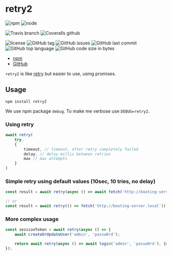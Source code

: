 # retry2



![npm](https://img.shields.io/npm/v/retry2.svg)
![node](https://img.shields.io/node/v/retry2.svg)

![Travis branch](https://img.shields.io/travis/wildoak/retry2/master.svg)
![Coveralls github](https://img.shields.io/coveralls/github/wildoak/retry2.svg)

![license](https://img.shields.io/github/license/wildoak/retry2.svg)
![GitHub tag](https://img.shields.io/github/tag/wildoak/retry2.svg)
![GitHub issues](https://img.shields.io/github/issues/wildoak/retry2.svg)
![GitHub last commit](https://img.shields.io/github/last-commit/wildoak/retry2.svg)
![GitHub top language](https://img.shields.io/github/languages/top/wildoak/retry2.svg)
![GitHub code size in bytes](https://img.shields.io/github/languages/code-size/wildoak/retry2.svg)


- [npm](https://www.npmjs.com/package/retry2)
- [GitHub](https://github.com/wildoak/retry2)

`retry2` is like [retry](https://www.npmjs.com/package/retry) but easier to use, using promises.

## Usage

`npm install retry2`

We use npm package `debug`. To make me verbose use `DEBUG=retry2`.


### Using retry
```js
await retry(
    try,
    {
        timeout, // timeout, after retry completely failed
        delay, // delay millis between retries
        max // max attempts
    }
)
```

### Simple retry using default values (10sec, 10 tries, no delay)

```js
const result = await retry(async () => await fetch('http://booting-server.local'));

// or
const result = await retry(() => fetch('http://booting-server.local'));
```

### More complex usage

```js
const sessionToken = await retry(async () => {
    await createOrUpdateUser('admin', 'passw0rd');

    return await retry(async () => await login('admin', 'passw0rd'), {delay: 100});
});
```
